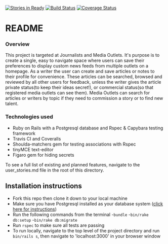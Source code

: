 [![Stories in Ready](https://badge.waffle.io/MaxProvin/story-box.png?label=ready&title=Ready)](https://waffle.io/MaxProvin/story-box)
[![Build Status](https://travis-ci.org/MaxProvin/story-box.svg?branch=master)](https://travis-ci.org/MaxProvin/story-box)
[![Coverage Status](https://coveralls.io/repos/github/MaxProvin/story-box/badge.svg?branch=master)](https://coveralls.io/github/MaxProvin/story-box?branch=master)


# README

### Overview
This project is targeted at Journalists and Media Outlets. It's purpose is to create a single, easy to navigate space where users can save their preferences to display custom news feeds from multiple outlets on a homepage. As a writer the user can create and save articles or notes to their profile for convenience. These articles can be searched, browsed and reviewed by all other users for feedback, unless the writer gives the article private status(to keep their ideas secret!), or commercial status(so that registered media outlets can see them). Media Outlets can search for articles or writers by topic if they need to commission a story or to find new talent.

### Technologies used
 * Ruby on Rails with a Postgresql database and Rspec & Capybara testing framework
 * Travis CI and Coveralls
 * Shoulda-matchers gem for testing associations with Rspec
 * tinyMCE text-editor
 * Figaro gem for hiding secrets

To see a full list of existing and planned features, navigate to the user_stories.md file in the root of this directory.

Installation instructions
---------
 * Fork this repo then clone it down to your local machine
 * Make sure you have Postgresql installed as your database system ([click here for instructions](psql_install.md))
 * Run the following commands from the terminal
  -`bundle`
  -`bin/rake db:setup`
  -`bin/rake db:migrate`
 * Run `rspec` to make sure all tests are passing
 * To run locally, navigate to the top level of the project directory and run `bin/rails s`, then navigate to 'localhost:3000' in your browser window